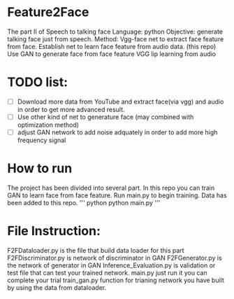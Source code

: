 # Feature2Face
The part II of Speech to talking face
Language: python
Objective: generate talking face just from speech.
Method: 
Vgg-face net to extract face feature from face.
Establish net to learn face feature from audio data.
(this repo) Use GAN to generate face from face feature
VGG lip learning from audio

# TODO list:

- [ ] Download more data from YouTube and extract face(via vgg) and audio in order to get more advanced result.
- [ ] Use other kind of net to generature face (may combined with optimization method)
- [ ] adjust GAN network to add noise adquately in order to add more high frequency signal

# How to run
The project has been divided into several part. In this repo you can train GAN to learn face from face feature. Run main.py to begin training. Data has been added to this repo.
''' python
python main.py
'''
# File Instruction:
F2FDataloader.py is the file that build data loader for this part
F2FDiscriminator.py is network of discriminator in GAN
F2FGenerator.py is the network of generator in GAN
Inference_Evaluation.py is validation or test file that can test your trained network.
main.py just run it you can complete your trial
train_gan.py function for trianing network you have built by using the data from dataloader.
